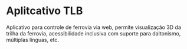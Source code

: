 # Aplitcativo TLB

Aplicativo para controle de ferrovia via web, permite visualização 3D da trilha da ferrovia, acessibilidade inclusiva com suporte para daltonismo, múltiplas línguas, etc.
